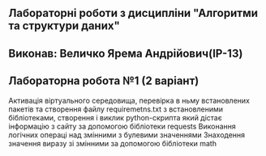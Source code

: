 ## Лабораторні роботи з дисципліни "Алгоритми та структури даних"
## Виконав: Величко Ярема Андрійович(ІР-13)
## Лабораторна робота №1 (2 варіант)
Активація віртуального середовища, перевірка в ньму встановлених пакетів та створення файлу requiremetns.txt з встановленими бібліотеками, створення і виклик python-скрипта який дістає інформацію з сайту за допомогою бібліотеки requests Виконання логічних операці над змінними з булевими значеннями Знаходення значення виразу зі змінними за допомогою бібліотеки math
